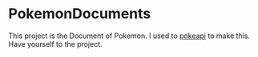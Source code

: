 # PokemonDocuments
This project is the Document of Pokemon.
I used to [pokeapi](https://pokeapi.co/) to make this.
Have yourself to the project.
